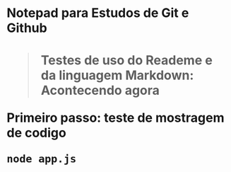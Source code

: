 <h1> Notepad para Estudos de Git e Github <h1>

> Testes de uso do Reademe e da linguagem Markdown: Acontecendo agora

Primeiro passo: teste de mostragem de codigo

```
node app.js
```
